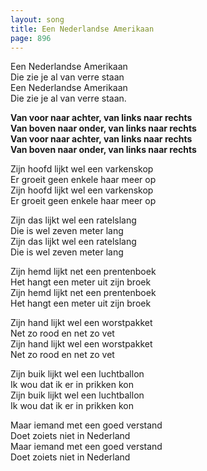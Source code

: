 ```yaml
---
layout: song
title: Een Nederlandse Amerikaan
page: 896
---
```


Een Nederlandse Amerikaan  
Die zie je al van verre staan  
Een Nederlandse Amerikaan  
Die zie je al van verre staan.  

__Van voor naar achter, van links naar rechts  
Van boven naar onder, van links naar rechts  
Van voor naar achter, van links naar rechts  
Van boven naar onder, van links naar rechts__  

Zijn hoofd lijkt wel een varkenskop  
Er groeit geen enkele haar meer op  
Zijn hoofd lijkt wel een varkenskop  
Er groeit geen enkele haar meer op  

Zijn das lijkt wel een ratelslang  
Die is wel zeven meter lang  
Zijn das lijkt wel een ratelslang  
Die is wel zeven meter lang  

Zijn hemd lijkt net een prentenboek  
Het hangt een meter uit zijn broek  
Zijn hemd lijkt net een prentenboek  
Het hangt een meter uit zijn broek  

Zijn hand lijkt wel een worstpakket  
Net zo rood en net zo vet  
Zijn hand lijkt wel een worstpakket  
Net zo rood en net zo vet  

Zijn buik lijkt wel een luchtballon  
Ik wou dat ik er in prikken kon  
Zijn buik lijkt wel een luchtballon  
Ik wou dat ik er in prikken kon  

Maar iemand met een goed verstand  
Doet zoiets niet in Nederland  
Maar iemand met een goed verstand  
Doet zoiets niet in Nederland  
